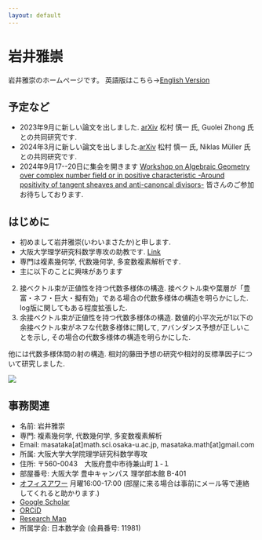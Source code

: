 ```yaml
---
layout: default
---
```


# **岩井雅崇**
岩井雅崇のホームページです。
英語版はこちら→[English Version](https://masataka123.github.io/blog3_e/)

## **予定など**
- 2023年9月に新しい論文を出しました. [arXiv](https://arxiv.org/abs/2309.09489)  松村 慎一 氏, Guolei Zhong 氏との共同研究です. 
- 2024年3月に新しい論文を出しました.[arXiv](https://arxiv.org/abs/2404.07568) 松村 慎一 氏, Niklas Müller 氏との共同研究です. 
- 2024年9月17--20日に集会を開きます [Workshop on Algebraic Geometry over complex number field or in positive characteristic -Around positivity of tangent sheaves and anti-canoncal divisors-](https://masataka123.github.io/tangent_anticanonical/) 皆さんのご参加お待ちしております.

<!--
- 2023年度秋冬学期 大阪大学理学部数学科 幾何学基礎２（位相空間論）演義 を担当します. [Link](https://masataka123.github.io/2023_winter_generaltopology/)
- 2023年度秋冬学期 大阪大学 全学共通教育科目 線形代数学入門 (経(161〜)) を担当します.  [Link](https://masataka123.github.io/2023_winter_linearalgebra/)
- 2024年8月5--9日に集会を開きます. [New developments in Kobayashi–Hitchin correspondence and Higgs bundles](https://masataka123.github.io/Kobayashi_Hitchin/) 皆さんのご参加お待ちしております. 
-->


## **はじめに**
- 初めまして岩井雅崇(いわいまさたか)と申します.
- 大阪大学理学研究科数学専攻の助教です. [Link](http://www.math.sci.osaka-u.ac.jp/staff.html)
- 専門は複素幾何学, 代数幾何学, 多変数複素解析です.
- 主に以下のことに興味があります
2. 接ベクトル束が正値性を持つ代数多様体の構造. 接ベクトル束や葉層が「豊富・ネフ・巨大・擬有効」である場合の代数多様体の構造を明らかにした. log版に関してもある程度拡張した. 
3. 余接ベクトル束が正値性を持つ代数多様体の構造. 数値的小平次元が1以下の余接ベクトル束がネフな代数多様体に関して, アバンダンス予想が正しいことを示し, その場合の代数多様体の構造を明らかにした.

 他には代数多様体間の射の構造.  相対的藤田予想の研究や相対的反標準因子について研究しました.


![](https://masataka123.github.io/blog3/picture/4.jpg )

## **事務関連**
- 名前: 岩井雅崇
- 専門: 複素幾何学, 代数幾何学, 多変数複素解析
- Email: masataka[at]math.sci.osaka-u.ac.jp, masataka.math[at]gmail.com
- 所属: 大阪大学大学院理学研究科数学専攻
- 住所: 〒560-0043　大阪府豊中市待兼山町１-１
- 部屋番号: 大阪大学 豊中キャンパス 理学部本館 B-401
- [オフィスアワー](https://www.mext.go.jp/b_menu/shingi/chukyo/chukyo4/gijiroku/attach/1342526.htm) 月曜16:00-17:00 (部屋に来る場合は事前にメール等で連絡してくれると助かります.)
- [Google Scholar](https://scholar.google.com/citations?hl=ja&user=ZTKnR6QAAAAJ)
- [ORCiD](https://orcid.org/0000-0002-0273-0360)
- [Research Map](https://researchmap.jp/Masataka_iwai)
- 所属学会: 日本数学会 (会員番号: 11981)



